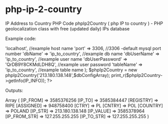 # php-ip-2-country
IP Address to Country PHP Code
phpIp2Country ( php IP to country ) - PHP geolocalization class with free (updated daily) IPs database

Example code:

<?
require('phpip2country.class.php');
        
$dbConfigArray = array(
        'host' => 'localhost', //example host name
        'port' => 3306, //3306 -default mysql port number
        'dbName' => 'ip_to_country', //example db name
        'dbUserName' => 'ip_to_country', //example user name
        'dbUserPassword' => 'QrDB9Y8CKMdLDH8Q', //example user password
        'tableName' => 'ip_to_country', //example table name
);
        
$phpIp2Country = new phpIp2Country('213.180.138.148',$dbConfigArray);
        
print_r($phpIp2Country->getInfo(IP_INFO));
?>
Outputs:

Array
(
    [IP_FROM] => 3585376256
    [IP_TO] => 3585384447
    [REGISTRY] => RIPE
    [ASSIGNED] => 948758400
    [CTRY] => PL
    [CNTRY] => POL
    [COUNTRY] => POLAND
    [IP_STR] => 213.180.138.148
    [IP_VALUE] => 3585378964
    [IP_FROM_STR] => 127.255.255.255
    [IP_TO_STR] => 127.255.255.255
)
